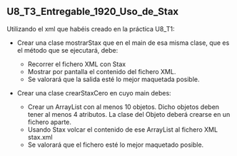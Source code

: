 ## U8_T3_Entregable_1920_Uso_de_Stax

Utilizando el xml que habéis creado en la práctica U8_T1:

* Crear una clase mostrarStax que en el main de esa misma clase, que es el método que se ejecutará, debe:
  
    * Recorrer el fichero XML con Stax
    * Mostrar por pantalla el contenido del fichero XML.
    * Se valorará que la salida esté lo mejor maquetada posible.

* Crear una clase crearStaxCero en cuyo main debes:

    * Crear un ArrayList con al menos 10 objetos. Dicho objetos deben tener al menos 4 atributos. La clase del Objeto deberá crearse en un fichero aparte.
    * Usando Stax volcar el contenido de ese ArrayList al fichero XML stax.xml
    * Se valorará que el fichero esté lo mejor maquetado posible.
